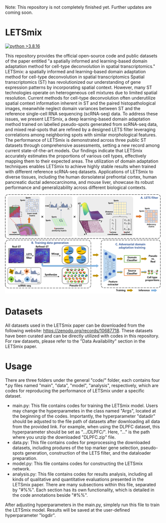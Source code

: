 Note: This repository is not completely finished yet. Further updates are coming soon.

# LETSmix
[![python >3.8.16](https://img.shields.io/badge/python-3.8.16-brightgreen)](https://www.python.org/) 

This repository provides the official open-source code and public datasets of the paper entitled "a spatially informed and learning-based domain adaptation method for cell-type deconvolution in spatial transcriptomics."
LETSmix: a spatially informed and learning-based domain adaptation method for cell-type deconvolution in spatial transcriptomics
Spatial transcriptomics (ST) has revolutionized our understanding of gene expression patterns by incorporating spatial context. However, many ST technologies operate on heterogeneous cell mixtures due to limited spatial resolution. Current methods for cell-type deconvolution often underutilize spatial context information inherent in ST and the paired histopathological images, meanwhile neglect domain variances between ST and the reference single-cell RNA sequencing (scRNA-seq) data. To address these issues, we present LETSmix, a deep learning-based domain adaptation method trained on labelled pseudo-spots generated from scRNA-seq data, and mixed real-spots that are refined by a designed LETS filter leveraging correlations among neighboring spots with similar morphological features. The performance of LETSmix is demonstrated across three public ST datasets through comprehensive assessments, setting a new record among current state-of-the-art models. Our findings indicate that LETSmix accurately estimates the proportions of various cell types, effectively mapping them to their expected areas. The utilization of domain adaptation techniques enables LETSmix to achieve highly stable results when trained with different reference scRNA-seq datasets. Applications of LETSmix to diverse tissues, including the human dorsolateral prefrontal cortex, human pancreatic ductal adenocarcinoma, and mouse liver, showcase its robust performance and generalizability across different biological contexts. 

<img src="method.png" width="800">

# Datasets

All datasets used in the LETSmix paper can be downloaded from the following website: https://zenodo.org/records/10687718. These datasets have been curated and can be directly utilized with codes in this repository. For raw datasets, please refer to the "Data Availability" section in the LETSmix paper.

# Usage

There are three folders under the general "code/" folder, each contains four *.py files named "main", "data", "model", "analysis", respectively, which are codes for reproducing the performance of LETSmix under a specific dataset.

- main.py: This file contains codes for training the LETSmix model. Users may change the hyperparametes in the class named "Args", located at the beginning of the codes. Importantly, the hyperparameter "datadir" should be adjusted to the file path of datasets after downloading all data from the provided link. For example, when using the DLPFC dataset, this hyperparameter should be set as ".../DLPFC/". Here, "..." is the path where you unzip the downloaded "DLPFC.zip" file.
- data.py: This file contains codes for preprocessing the downloaded datasets, including produres of the top marker gene selection, pseudo-spots generation, construction of the LETS filter, and the dataloader preparation.
- model.py: This file contains codes for constructing the LETSmix network.
- analysis.py: This file contains codes for results analysis, including all kinds of qualitative and quantitative evaluations presented in the LETSmix paper. There are many subsections within this file, separated by "#%%". Each section has its own functionality, which is detailed in the code annotations beside "#%%".

After adjusting hyperparameters in the main.py, simplely run this file to train the LETSmix model. Results will be saved at the user-defined hyperparameter "logdir".


